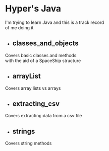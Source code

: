 # Hyper's Java

I'm trying to learn Java and this is a track record </br>
of me doing it </br>

- ## classes_and_objects
<p>
    Covers basic classes and methods </br>
    with the aid of a SpaceShip structure </br>
</p>

- ## arrayList
<p>
    Covers array lists vs arrays </br>
</p>

- ## extracting_csv
<p>
    Covers extracting data from a csv file
</p>

- ## strings
<p>
    Covers string methods
</p>